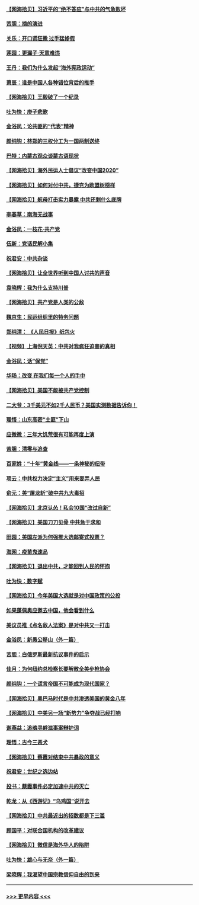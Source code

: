 #### [【网海拾贝】习近平的“绝不答应”与中共的气急败坏](../pages/nsc993/n12382819.md?t=09060902) 
#### [苦胆：摘的演进](../pages/nsc993/n12382619.md?t=09060902) 
#### [关乐：开口谎狂撒 过手猛掺假](../pages/nsc993/n12382604.md?t=09060902) 
#### [莲园：更漏子‧天意难违](../pages/nsc993/n12382598.md?t=09060902) 
#### [王丹：我们为什么发起“海外宪政运动”](../pages/nsc993/n12380286.md?t=09060902) 
#### [萧辰：谁是中国人各种错位背后的推手](../pages/nsc993/n12379800.md?t=09060902) 
#### [【网海拾贝】王毅破了一个纪录](../pages/nsc993/n12379251.md?t=09060902) 
#### [吐为快：庚子悲歌](../pages/nsc993/n12378821.md?t=09060902) 
#### [金浴凤：论共匪的“代表”精神](../pages/nsc993/n12377546.md?t=09060902) 
#### [颜纯钩：林郑的三权分工为一国两制送终](../pages/nsc993/n12377306.md?t=09060902) 
#### [巴特：内蒙古观众谈蒙古语现状](../pages/nsc993/n12376923.md?t=09060902) 
#### [【网海拾贝】海外民运人士倡议“改变中国2020”](../pages/nsc993/n12376682.md?t=09060902) 
#### [【网海拾贝】如何对付中共，捷克为欧盟树榜样](../pages/nsc993/n12374209.md?t=09060902) 
#### [【网海拾贝】航母打击实力暴露 中共还剩什么底牌](../pages/nsc993/n12371825.md?t=09060902) 
#### [李春草：南海无战事](../pages/nsc993/n12371159.md?t=09060902) 
#### [金浴凤：一枝花·共产党](../pages/nsc993/n12368757.md?t=09060902) 
#### [伍新：党话民解小集](../pages/nsc993/n12366907.md?t=09060902) 
#### [祝君安：中共杂谈](../pages/nsc993/n12366076.md?t=09060902) 
#### [【网海拾贝】让全世界听到中国人讨共的声音](../pages/nsc993/n12365569.md?t=09060902) 
#### [袁晓辉：我为什么支持川普](../pages/nsc993/n12362670.md?t=09060902) 
#### [【网海拾贝】共产党是人类的公敌](../pages/nsc993/n12363182.md?t=09060902) 
#### [魏京生：民运组织里的特务问题](../pages/nsc993/n12363010.md?t=09060902) 
#### [郑纯清： 《人民日报》纸包火](../pages/nsc993/n12362706.md?t=09060902) 
#### [【视频】上海倪天英：中共对我疯狂迫害的真相](../pages/nsc993/n12356341.md?t=09060902) 
#### [金浴凤：话“保党”](../pages/nsc993/n12361867.md?t=09060902) 
#### [华旸：改变 在我们每一个人的手中](../pages/nsc993/n12361774.md?t=09060902) 
#### [【网海拾贝】美国不能被共产党控制](../pages/nsc993/n12360271.md?t=09060902) 
#### [二大爷：3千美元不如2千人民币？美国实测数据告诉你！](../pages/nsc993/n12358563.md?t=09060902) 
#### [理悟：山东高密“土匪”下山](../pages/nsc993/n12358535.md?t=09060902) 
#### [应微微：三年大饥荒很有可能再度上演](../pages/nsc993/n12358523.md?t=09060902) 
#### [苦胆：清零与追查](../pages/nsc993/n12358501.md?t=09060902) 
#### [百家姓：“十年”黄金线——一条神秘的纽带](../pages/nsc993/n12358319.md?t=09060902) 
#### [项云：中共权力决定“主义”用来耍弄人民](../pages/nsc993/n12358172.md?t=09060902) 
#### [俞元：美“屠龙斩”破中共九大毒招](../pages/nsc993/n12357822.md?t=09060902) 
#### [【网海拾贝】北京认怂！私会10国“改过自新”](../pages/nsc993/n12357784.md?t=09060902) 
#### [【网海拾贝】美国刀刀见骨 中共急于求和](../pages/nsc993/n12355511.md?t=09060902) 
#### [田园：美国左派为何强推大选邮寄式投票？](../pages/nsc993/n12352963.md?t=09060902) 
#### [海网：疫苗鬼速品](../pages/nsc993/n12354438.md?t=09060902) 
#### [【网海拾贝】退出中共，才能回到人民的怀抱](../pages/nsc993/n12352634.md?t=09060902) 
#### [吐为快：数字赋](../pages/nsc993/n12352317.md?t=09060902) 
#### [【网海拾贝】今年美国大选就是对中国政策的公投](../pages/nsc993/n12350973.md?t=09060902) 
#### [如果蓬佩奥应邀去中国，他会看到什么](../pages/nsc993/n12350945.md?t=09060902) 
#### [美议员推《点名敌人法案》是对中共又一打击](../pages/nsc993/n12350765.md?t=09060902) 
#### [金浴凤：新愚公移山（外一篇）](../pages/nsc993/n12350253.md?t=09060902) 
#### [苦胆：白俄罗斯最新抗议事件的启示](../pages/nsc993/n12349989.md?t=09060902) 
#### [佳月：为何纽约总检察长要解散全美步枪协会](../pages/nsc993/n12349939.md?t=09060902) 
#### [颜纯钩：一个谎言帝国不可能成为现代国家？](../pages/nsc993/n12349898.md?t=09060902) 
#### [【网海拾贝】奥巴马时代是中共渗透美国的黄金八年](../pages/nsc993/n12349284.md?t=09060902) 
#### [【网海拾贝】中美另一场“新势力”争夺战已经打响](../pages/nsc993/n12346998.md?t=09060902) 
#### [谢燕益：追魂寻衅滋事案辩护词](../pages/nsc993/n12346892.md?t=09060902) 
#### [理悟：古今三恶犬](../pages/nsc993/n12345190.md?t=09060902) 
#### [【网海拾贝】蔡霞对结束中共暴政的意义](../pages/nsc993/n12344263.md?t=09060902) 
#### [祝君安：世纪之选边站](../pages/nsc993/n12342382.md?t=09060902) 
#### [投书：蔡霞事件必定加速中共的灭亡](../pages/nsc993/n12341881.md?t=09060902) 
#### [乾龙：从《西游记》“乌鸡国”说开去](../pages/nsc993/n12341690.md?t=09060902) 
#### [【网海拾贝】中共最近出的招数都是下三滥](../pages/nsc993/n12341593.md?t=09060902) 
#### [顾国平：对联合国机构的改革建议](../pages/nsc993/n12339928.md?t=09060902) 
#### [【网海拾贝】微信是海外华人的陷阱](../pages/nsc993/n12338868.md?t=09060902) 
#### [吐为快：雄心与无奈（外一篇）](../pages/nsc993/n12338132.md?t=09060902) 
#### [梁晓辉：我渴望中国宗教信仰自由的到来](../pages/nsc993/n12336657.md?t=09060902) 

----
#### [ >>> 更早内容 <<< ](../indexes/nsc993-earlier.md)
